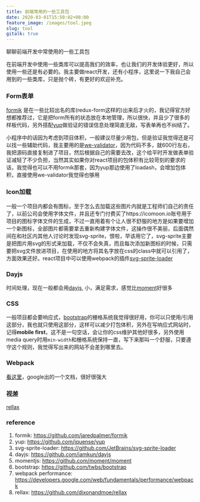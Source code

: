 ```yaml
---
title: 前端常用的一些工具包
date: 2020-03-01T15:50:02+08:00
feature_image: /images/tool.jpeg
slug: tool
gitalk: true
---
```


聊聊前端开发中常使用的一些工具包
<!--more-->

在前端开发中使用一些类库可以提高我们的效率，也让我们的开发体验更好，所以使用一些还是有必要的。我主要做react开发，还有小程序，这里说一下我自己会用到的一些类库，只是抛个砖，有更好的欢迎补充。

### Form表单

[formik](https://github.com/jaredpalmer/formik)
是在一些比较出名的库(redux-form这样的)出来后才火的，我记得官方好想都推荐过，它是把form所有的状态放在本地管理，所以很快，并且少了很多的样板代码，另外搭配[yup](https://github.com/jquense/yup)做验证的错误信息处理简直无敌，写表单再也不纠结了。

小程序中的话因为考虑到项目体积，一般建议尽量少用包，但是验证我觉得还是可以找一些辅助代码，我主要用的是[we-validator](https://github.com/ChanceYu/we-validator)，因为代码不多，就600行左右，我把源码直接复制进了项目，然后根据自己的需要去改，这个给平时开发做表单验证减轻了不少负担，当然其实如果你对react项目的包体积有比较苛刻的要求的话，我觉得也可以不用formik那套，因为yup那边使用了loadash，会增加包体积，直接使用we-validator我觉得也够用

### Icon加载
一般一个项目内都会有图标，至于怎么去加载这些图片内就是工程师们自己的责任了，以前公司会使用字体文件，并且还专门付费买了https://icomoon.io账号用于项目的图标字体文件的生成，不过一直用着有个让人很不舒服的地方是如果要增加一个新图标，全部图片都需要拿去重新构建字体文件，这操作很不美丽，后面偶然间在和社区内其他人讨论时发现svg-sprite，恨啦，早该用它了，svg-sprite主要是把图片用svg的形式来加载，不仅不会失真，而且每次添加新图标的时候，只需要把svg文件放进项目，在使用的地方将其名字放在css的class中就可以引用了，方面效果还好。react项目中可以使用webpack的插件[svg-sprite-loader](https://github.com/JetBrains/svg-sprite-loader)

### Dayjs
时间处理，现在一般都会用[dayjs](https://github.com/iamkun/dayjs), 小，满足需求，感觉比[moment](https://github.com/moment/moment)好很多

### CSS
一般项目都会要响应式，[bootstrap](https://github.com/twbs/bootstrap)的栅格系统我觉得很好用，你可以只使用/引用这部分，我也就只使用这部分，这样可以减少打包体积，另外在写响应式网站时，记得**mobile first**，这不是一句空话，会让你的css维护其他好很多，另外使用media query时用`min-width`和栅格系统保持一直，写下来那叫一个舒服，只要遵守这个规则，我觉得写出来的网站不会差到哪里去。

### Webpack
[看这里](https://developers.google.com/web/fundamentals/performance/webpack)，google出的一个文档，很好很强大

### 视差
[rellax](https://github.com/dixonandmoe/rellax)

### reference

1. formik: https://github.com/jaredpalmer/formik
2. yup: https://github.com/jquense/yup
3. svg-sprite-loader: https://github.com/JetBrains/svg-sprite-loader
4. dayjs: https://github.com/iamkun/dayjs
5. momentjs: https://github.com/moment/moment
5. bootstrap: https://github.com/twbs/bootstrap
5. webpack performance: https://developers.google.com/web/fundamentals/performance/webpack
6. rellax: https://github.com/dixonandmoe/rellax
